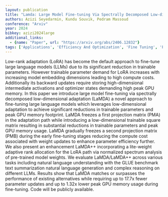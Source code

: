 ```yaml
---
layout: publication
title: "Lamda: Large Model Fine-tuning Via Spectrally Decomposed Low-dimensional Adaptation"
authors: Azizi Seyedarmin, Kundu Souvik, Pedram Massoud
conference: "Arxiv"
year: 2024
bibkey: azizi2024large
additional_links:
  - {name: "Paper", url: "https://arxiv.org/abs/2406.12832"}
tags: ['Applications', 'Efficiency And Optimization', 'Fine Tuning', 'Pretraining Methods', 'RAG', 'Reinforcement Learning', 'Training Techniques']
---
```

Low-rank adaptation (LoRA) has become the default approach to fine-tune large language models (LLMs) due to its significant reduction in trainable parameters. However trainable parameter demand for LoRA increases with increasing model embedding dimensions leading to high compute costs. Additionally its backward updates require storing high-dimensional intermediate activations and optimizer states demanding high peak GPU memory. In this paper we introduce large model fine-tuning via spectrally decomposed low-dimensional adaptation (LaMDA) a novel approach to fine-tuning large language models which leverages low-dimensional adaptation to achieve significant reductions in trainable parameters and peak GPU memory footprint. LaMDA freezes a first projection matrix (PMA) in the adaptation path while introducing a low-dimensional trainable square matrix resulting in substantial reductions in trainable parameters and peak GPU memory usage. LaMDA gradually freezes a second projection matrix (PMB) during the early fine-tuning stages reducing the compute cost associated with weight updates to enhance parameter efficiency further. We also present an enhancement LaMDA++ incorporating a lite-weight adaptive rank allocation for the LoRA path via normalized spectrum analysis of pre-trained model weights. We evaluate LaMDA/LaMDA++ across various tasks including natural language understanding with the GLUE benchmark text summarization natural language generation and complex reasoning on different LLMs. Results show that LaMDA matches or surpasses the performance of existing alternatives while requiring up to 17.7x fewer parameter updates and up to 1.32x lower peak GPU memory usage during fine-tuning. Code will be publicly available.
